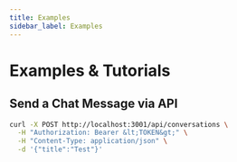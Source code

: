```yaml
---
title: Examples
sidebar_label: Examples
---
```


# Examples & Tutorials

## Send a Chat Message via API

```bash
curl -X POST http://localhost:3001/api/conversations \
  -H "Authorization: Bearer &lt;TOKEN&gt;" \
  -H "Content-Type: application/json" \
  -d '{"title":"Test"}'
```

